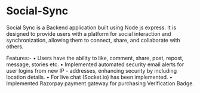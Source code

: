 # Social-Sync
Social Sync is a Backend application built using Node js express. It is designed to provide users with a platform for social interaction and synchronization, allowing them to connect, share, and collaborate with others.

Features:-
• Users have the ability to like, comment, share, post, repost, message, stories etc.
• Implemented automated security email alerts for user logins from new IP -
addresses, enhancing security by including location details.
• For live chat (Socket.io) has been implemented.
• Implemented Razorpay payment gateway for purchasing Verification Badge.
